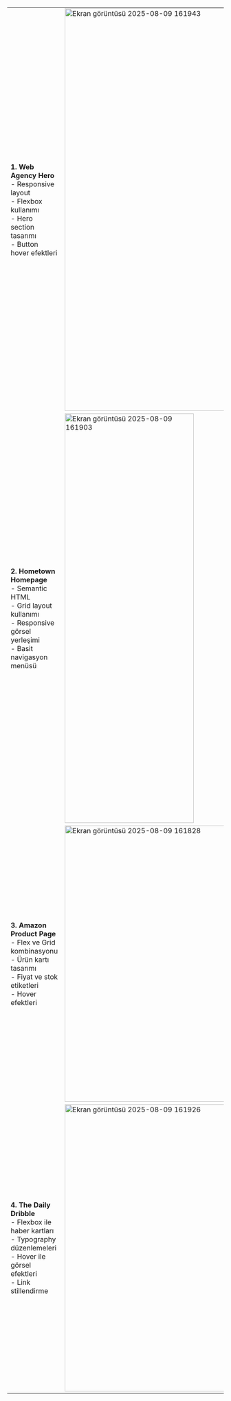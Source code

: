 <table>
  <tr>
    <td>
      <strong>1. Web Agency Hero</strong><br>
      - Responsive layout<br>
      - Flexbox kullanımı<br>
      - Hero section tasarımı<br>
      - Button hover efektleri
    </td>
    <td>
     <img width="1880" height="937" alt="Ekran görüntüsü 2025-08-09 161943" src="https://github.com/user-attachments/assets/1a48fdd8-fb59-49c1-8e8c-858a3e379cd9" />
    </td>
  </tr>
  <tr>
    <td>
      <strong>2. Hometown Homepage</strong><br>
      - Semantic HTML<br>
      - Grid layout kullanımı<br>
      - Responsive görsel yerleşimi<br>
      - Basit navigasyon menüsü
    </td>
    <td>
      <img width="300" height="953" alt="Ekran görüntüsü 2025-08-09 161903" src="https://github.com/user-attachments/assets/583f3a8c-f5d8-46b4-a177-7ffc7b0d281c" />
    </td>
  </tr>
  <tr>
    <td>
      <strong>3. Amazon Product Page</strong><br>
      - Flex ve Grid kombinasyonu<br>
      - Ürün kartı tasarımı<br>
      - Fiyat ve stok etiketleri<br>
      - Hover efektleri
    </td>
    <td>
      <img width="1007" height="643" alt="Ekran görüntüsü 2025-08-09 161828" src="https://github.com/user-attachments/assets/43cdd418-eb75-4db3-9ec9-0ab692b49d80" />
    </td>
  </tr>
  <tr>
    <td>
      <strong>4. The Daily Dribble</strong><br>
      - Flexbox ile haber kartları<br>
      - Typography düzenlemeleri<br>
      - Hover ile görsel efektleri<br>
      - Link stillendirme
    </td>
    <td>
      <img width="671" height="668" alt="Ekran görüntüsü 2025-08-09 161926" src="https://github.com/user-attachments/assets/315e34d3-fe0d-4819-be1d-852617fce47e" />
    </td>
  </tr>
</table>
